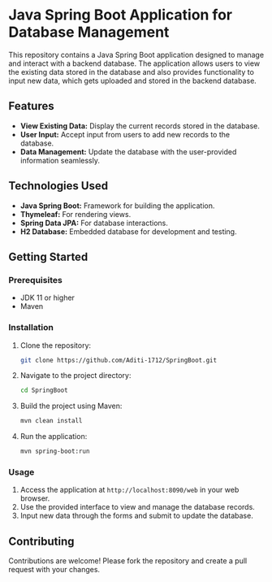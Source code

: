 # Java Spring Boot Application for Database Management

This repository contains a Java Spring Boot application designed to manage and interact with a backend database. The application allows users to view the existing data stored in the database and also provides functionality to input new data, which gets uploaded and stored in the backend database.

## Features

- **View Existing Data:** Display the current records stored in the database.
- **User Input:** Accept input from users to add new records to the database.
- **Data Management:** Update the database with the user-provided information seamlessly.

## Technologies Used

- **Java Spring Boot:** Framework for building the application.
- **Thymeleaf:** For rendering views.
- **Spring Data JPA:** For database interactions.
- **H2 Database:** Embedded database for development and testing.

## Getting Started

### Prerequisites

- JDK 11 or higher
- Maven

### Installation

1. Clone the repository:
    ```bash
    git clone https://github.com/Aditi-1712/SpringBoot.git
    ```
2. Navigate to the project directory:
    ```bash
    cd SpringBoot
    ```
3. Build the project using Maven:
    ```bash
    mvn clean install
    ```
4. Run the application:
    ```bash
    mvn spring-boot:run
    ```

### Usage

1. Access the application at `http://localhost:8090/web` in your web browser.
2. Use the provided interface to view and manage the database records.
3. Input new data through the forms and submit to update the database.

## Contributing

Contributions are welcome! Please fork the repository and create a pull request with your changes.


